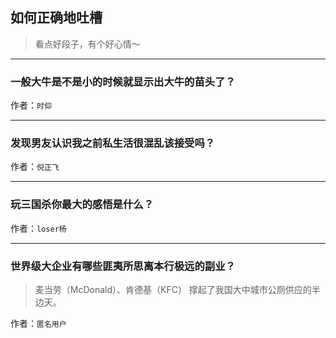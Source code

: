 ## 如何正确地吐槽

> 看点好段子，有个好心情～


 
---

### 一般大牛是不是小的时候就显示出大牛的苗头了？

> 


作者：`时仰`

---

### 发现男友认识我之前私生活很混乱该接受吗？

> 


作者：`倪正飞`

---

### 玩三国杀你最大的感悟是什么？

> 


作者：`loser杨`

---

### 世界级大企业有哪些匪夷所思离本行极远的副业？

> 麦当劳（McDonald）、肯德基（KFC）
> 撑起了我国大中城市公厕供应的半边天。


作者：`匿名用户`